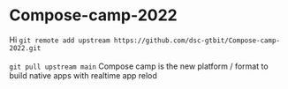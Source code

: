 # Compose-camp-2022
Hi
```git remote add upstream https://github.com/dsc-gtbit/Compose-camp-2022.git``` <br><br>
```git pull upstream main```
Compose camp is the new platform / format to build native apps with realtime app relod

